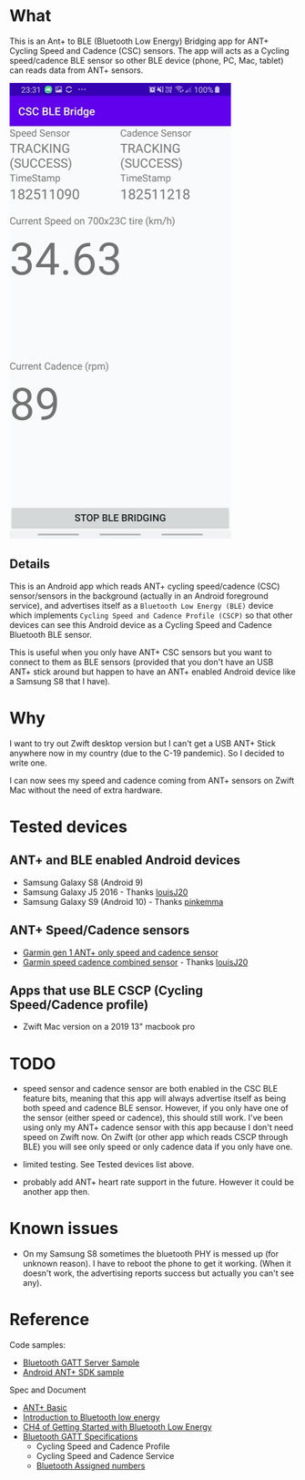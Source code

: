
# What

This is an Ant+ to BLE (Bluetooth Low Energy) Bridging app for ANT+ Cycling Speed and Cadence (CSC) sensors. 
The app will acts as a Cycling speed/cadence BLE sensor so other BLE device (phone, PC, Mac, tablet) can reads data from ANT+ sensors.

![Screenshot](screenshots/screenshot_1.jpg)


## Details

This is an Android app which reads ANT+ cycling speed/cadence (CSC) sensor/sensors in the background (actually in an Android foreground service), and advertises itself as a `Bluetooth Low Energy (BLE)` device which implements `Cycling Speed and Cadence Profile (CSCP)` so that other devices can see this Android device as a Cycling Speed and Cadence Bluetooth BLE sensor.

This is useful when you only have ANT+ CSC sensors but you want to connect to them as BLE sensors (provided that you don't have an USB ANT+ stick around but happen to have an ANT+ enabled Android device like a Samsung S8 that I have).


# Why

I want to try out Zwift desktop version but I can't get a USB ANT+ Stick anywhere now in my country (due to the C-19 pandemic). So I decided to write one.

I can now sees my speed and cadence coming from ANT+ sensors on Zwift Mac without the need of extra hardware.


# Tested devices

## ANT+ and BLE enabled Android devices
- Samsung Galaxy S8 (Android 9)
- Samsung Galaxy J5 2016 - Thanks [louisJ20](https://github.com/louisJ20)
- Samsung Galaxy S9 (Android 10) - Thanks [pinkemma](https://github.com/pinkemma)

## ANT+ Speed/Cadence sensors
- [Garmin gen 1 ANT+ only speed and cadence sensor](https://buy.garmin.com/en-MW/ssa/p/146897)
- [Garmin speed cadence combined sensor](https://www.thisisant.com/directory/gsc-10-speed-cadence-bike-sensor) - Thanks [louisJ20](https://github.com/louisJ20)

## Apps that use BLE CSCP (Cycling Speed/Cadence profile)
- Zwift Mac version on a 2019 13" macbook pro


# TODO

- speed sensor and cadence sensor are both enabled in the CSC BLE feature bits, meaning that this app will always advertise itself as being both speed and cadence BLE sensor. However, if you only have one of the sensor (either speed or cadence), this should still work. I've been using only my ANT+ cadence sensor with this app because I don't need speed on Zwift now. On Zwift (or other app which reads CSCP through BLE) you will see only speed or only cadence data if you only have one.

- limited testing. See Tested devices list above.

- probably add ANT+ heart rate support in the future. However it could be another app then.

# Known issues

- On my Samsung S8 sometimes the bluetooth PHY is messed up (for unknown reason). I have to reboot the phone to get it working. (When it doesn't work, the advertising reports success but actually you can't see any).

# Reference

Code samples:
- [Bluetooth GATT Server Sample](https://github.com/androidthings/sample-bluetooth-le-gattserver)
- [Android ANT+ SDK sample](https://www.thisisant.com/resources/android-ant-sdk/)

Spec and Document
- [ANT+ Basic](https://www.thisisant.com/developer/ant/ant-basics)
- [Introduction to Bluetooth low energy](https://learn.adafruit.com/introduction-to-bluetooth-low-energy/gatt)
- [CH4 of Getting Started with Bluetooth Low Energy](https://www.oreilly.com/library/view/getting-started-with/9781491900550/ch04.html)
- [Bluetooth GATT Specifications](https://www.bluetooth.com/specifications/gatt)
  - Cycling Speed and Cadence Profile
  - Cycling Speed and Cadence Service
  - [Bluetooth Assigned numbers](https://www.bluetooth.com/specifications/assigned-numbers/service-discovery/)
